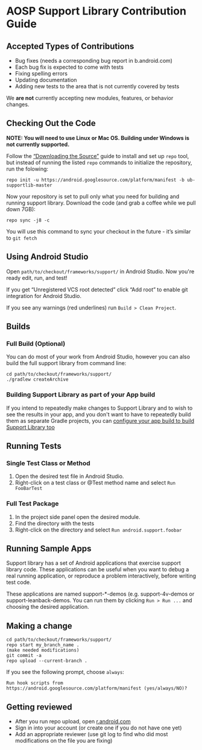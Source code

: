 # AOSP Support Library Contribution Guide
## Accepted Types of Contributions
* Bug fixes (needs a corresponding bug report in b.android.com)
* Each bug fix is expected to come with tests
* Fixing spelling errors
* Updating documentation
* Adding new tests to the area that is not currently covered by tests

We **are not** currently accepting new modules, features, or behavior changes.

## Checking Out the Code
**NOTE: You will need to use Linux or Mac OS. Building under Windows is not currently supported.**

Follow the [“Downloading the Source”](https://source.android.com/source/downloading.html) guide to install and set up `repo` tool, but instead of running the listed `repo` commands to initialize the repository, run the folowing:

    repo init -u https://android.googlesource.com/platform/manifest -b ub-supportlib-master

Now your repository is set to pull only what you need for building and running support library. Download the code (and grab a coffee while we pull down 7GB):

    repo sync -j8 -c

You will use this command to sync your checkout in the future - it’s similar to `git fetch`


## Using Android Studio
Open `path/to/checkout/frameworks/support/` in Android Studio. Now you're ready edit, run, and test!

If you get “Unregistered VCS root detected” click “Add root” to enable git integration for Android Studio.

If you see any warnings (red underlines) run `Build > Clean Project`.

## Builds
### Full Build (Optional)
You can do most of your work from Android Studio, however you can also build the full support library from command line:

    cd path/to/checkout/frameworks/support/
    ./gradlew createArchive

### Building Support Library as part of your App build
If you intend to repeatedly make changes to Support Library and to wish to see
the results in your app, and you don't want to have to repeatedly build them as
separate Gradle projects, you can
[configure your app build to build Support Library too](adding-support-library-as-included-build.md)

## Running Tests

### Single Test Class or Method
1. Open the desired test file in Android Studio.
2. Right-click on a test class or @Test method name and select `Run FooBarTest`

### Full Test Package
1. In the project side panel open the desired module.
2. Find the directory with the tests
3. Right-click on the directory and select `Run android.support.foobar`

## Running Sample Apps
Support library has a set of Android applications that exercise support library code. These applications can be useful when you want to debug a real running application, or reproduce a problem interactively, before writing test code.

These applications are named support-\*-demos (e.g. support-4v-demos or support-leanback-demos. You can run them by clicking `Run > Run ...` and choosing the desired application.

## Making a change
    cd path/to/checkout/frameworks/support/
    repo start my_branch_name .
    (make needed modifications)
    git commit -a
    repo upload --current-branch .

If you see the following prompt, choose `always`:

    Run hook scripts from https://android.googlesource.com/platform/manifest (yes/always/NO)?

## Getting reviewed
* After you run repo upload, open [r.android.com](http://r.android.com)
* Sign in into your account (or create one if you do not have one yet)
* Add an appropriate reviewer (use git log to find who did most modifications on the file you are fixing)

